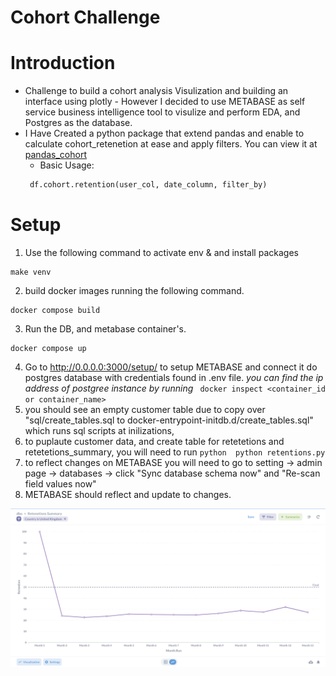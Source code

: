 # Cohort Challenge

# Introduction
- Challenge to build a cohort analysis Visulization and building an interface using plotly - However I decided to use METABASE as self service business intelligence tool to visulize and perform EDA, and Postgres as the database.
- I Have Created a python package that extend pandas and enable to calculate cohort_retenetion at ease and apply filters. You can view it at [pandas_cohort](https://github.com/Yasalm/pandas_cohort)
    - Basic Usage:
    ```python
     df.cohort.retention(user_col, date_column, filter_by)
     ```

# Setup 
1. Use the following command to activate env & and install packages
```console
make venv
```
2. build docker images running the following command.
```console
docker compose build
```
3. Run the DB, and metabase container's.
```console
docker compose up
```
4. Go to http://0.0.0.0:3000/setup/ to setup METABASE and connect it do postgres database with credentials found in .env file. *you can find the ip address of postgree instance by running* ``` docker inspect <container_id or container_name>```
5. you should see an empty customer table due to copy over "sql/create_tables.sql to docker-entrypoint-initdb.d/create_tables.sql" which runs sql scripts at inilizations, 
6. to puplaute customer data, and create table for retetetions and retetetions_summary, you will need to run ```python 
                                                                                                          python retentions.py
                                                                                                           ```
7. to reflect changes on METABASE you will need to go to setting ->  admin page -> databases -> click "Sync database schema now" and "Re-scan field values now"
8. METABASE should reflect and update to changes.

![Alt text](pubilc/Example.png)
